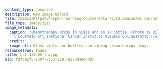 ```yaml
---
content_type: resource
description: New image Upload
file: /media/https%3A/open-learning-course-data-rc.s3.amazonaws.com/hst-151-principles-of-pharmacology-spring-2005/fdfca2f0a30f7b5331970270aaecdd87_hst-151s05-th.jpg
file_type: image/jpeg
image_metadata:
  caption: "Chemotherapy drugs in vials and an IV bottle. (Photo by Bill Branson.\
    \ Courtesy of\_[National Cancer Institute Visuals Online](http://visualsonline.cancer.gov/).)"
  credit: ''
  image-alt: Glass vials and bottles containing chemotherapy drugs.
resourcetype: Image
title: hst-151s05-th.jpg
uid: fdfca2f0-a30f-7b53-3197-0270aaecdd87
---
```


